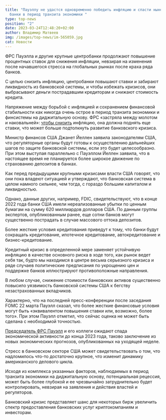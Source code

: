 ```yaml
---
title: "Пауэллу не удастся одновременно победить инфляцию и спасти нынешние
  банки в период транзита экономики "
type: top-news
position: "2"
date: 2023-03-24T12:48:20+02:00
author: Владимир Матвеев
img: /images/top-news/im-565059.jpg
cat: Новости
---
```

ФРС Пауэлла и другие крупные центробанки продолжают повышение процентных ставок для снижения инфляции, невзирая на изменения после начавшегося стресса на глобальных рынках после краха ряда банков.

С целью снизить инфляцию, центробанки повышают ставки и забирают ликвидность из банковской системы, и чтобы избежать кризисов, они выбрасывают деньги пострадавшим кредиторам и снижают стоимость кредита. 

Напряжение между борьбой с инфляцией и сохранением финансовой стабильности как никогда очень острое в период транзита экономики и финсистемы на диджитальную основу. ФРС «застряла между молотом и наковальней»: [чтобы снизить](https://news.harvard.edu/gazette/story/2023/03/prospects-of-avoiding-recession-fading/) инфляцию, она должна поднять еще ставки, что может больше подтолкнуть развитие банковского кризиса.

Министр финансов США Джанет Йеллен заявила законодателям США, что регуляторные органы будут готовы к осуществлению дальнейших шагов по защите банковской системы, если это будет целесообразно. При этом выступая параллельно с Пауэллом Йеллен заявила, что в настоящее время не планируется более широкое движение по страхованию депозитов в банках.

Как перед предыдущими крупными кризисами власти США говорят, что они пока владеют ситуацией и утверждают, что банковская система в целом намного сильнее, чем тогда, с гораздо большим капиталом и ликвидностью.

Однако, данные других, например, FDIC, свидетельствуют, что в конце 2022 года банки США имели нереализованные убытки по ценным бумагам на сумму 620 миллиардов долларов США. По данным группы экспертов, опубликованным ранее, еще сотни банков могут существенно пострадать в случае массового оттока депозитов.

Более жесткие условия кредитования приведут к тому, что банки будут сокращать кредитование, ипотечное кредитование, автокредитование и бизнес-кредитование. 

Кредитный кризис в определенной мере заменяет устойчивую инфляцию в качестве основного риска в ходе того, как рынок ведет себя так, будто мы находимся в центре весьма серьезного кризиса и ряде случаев политические предписания по укрощению цен и поддержке банков иллюстрируют противоположные направления.

В любом случае, снижение стоимости банковских активов существенно повысило уязвимость банковской системы США к бегству незастрахованных вкладчиков.

Характерно, что на последней пресс-конференции после заседания FOMC 22 марта Пауэлл сказал, что более жесткие финансовые условия могут быть «эквивалентом повышения ставки или, возможно, более того». При этом Пауэлл отметил, что сейчас оценка не может быть сделана с необходимой точностью. 

[Председатель ФРС Пауэлл](https://www.federalreserve.gov/newsevents/pressreleases/monetary20230322a.htm) и его коллеги ожидают спада экономической активности до конца 2023 года, таково заключение из новых экономических прогнозов, опубликованных на уходящей неделе.

Стресс в банковском секторе США может свидетельствовать о том, что надломилось что-то достаточно крупное, что изменит динамику американского делового цикла.

Исходя из комплекса указанных факторов, наблюдаемых в период транзита экономики на диджитальную основу, потенциальная рецессия, может быть более глубокой и ее чрезвычайно затруднительно будет контролировать, невзирая на заявления и действия властей и регуляторов.

Банковский кризис представляет шанс для некоторых бирж увеличить спектр предоставления банковских услуг криптокомпаниям и инвесторам.